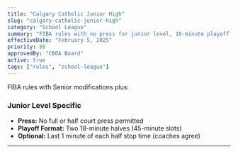 ```yaml
---
title: "Calgary Catholic Junior High"
slug: "calgary-catholic-junior-high"
category: "School League"
summary: "FIBA rules with no press for junior level, 18-minute playoff halves"
effectiveDate: "February 5, 2025"
priority: 88
approvedBy: "CBOA Board"
active: true
tags: ["rules", "school-league"]
---
```



FIBA rules with Senior modifications plus:

### Junior Level Specific
- **Press:** No full or half court press permitted
- **Playoff Format:** Two 18-minute halves (45-minute slots)
- **Optional:** Last 1 minute of each half stop time (coaches agree)

---